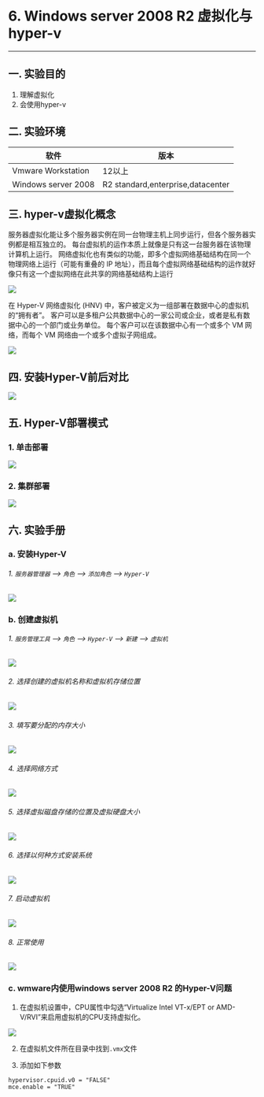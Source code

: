 # 6. Windows server 2008 R2 虚拟化与hyper-v

---

## 一. 实验目的
1. 理解虚拟化
2. 会使用hyper-v

## 二. 实验环境

|软件|版本|
|----|----|
|Vmware Workstation| 12以上 |
|Windows server 2008| R2 standard,enterprise,datacenter|

## 三. hyper-v虚拟化概念
服务器虚拟化能让多个服务器实例在同一台物理主机上同步运行，但各个服务器实例都是相互独立的。 每台虚拟机的运作本质上就像是只有这一台服务器在该物理计算机上运行。 网络虚拟化也有类似的功能，即多个虚拟网络基础结构在同一个物理网络上运行（可能有重叠的 IP 地址），而且每个虚拟网络基础结构的运作就好像只有这一个虚拟网络在此共享的网络基础结构上运行

![](/windows/win2008R2/appserver/image/hyperV-1.png)

在 Hyper-V 网络虚拟化 (HNV) 中，客户被定义为一组部署在数据中心的虚拟机的“拥有者”。 客户可以是多租户公共数据中心的一家公司或企业，或者是私有数据中心的一个部门或业务单位。 每个客户可以在该数据中心有一个或多个 VM 网络，而每个 VM 网络由一个或多个虚拟子网组成。

![](/windows/win2008R2/appserver/image/hyperV-1.jpg)

## 四. 安装Hyper-V前后对比

![](/windows/win2008R2/appserver/image/hyperV-2.png)

## 五. Hyper-V部署模式

### 1. 单击部署

![](/windows/win2008R2/appserver/image/hyperV-4.png)

### 2. 集群部署

![](/windows/win2008R2/appserver/image/hyperV-3.png)

## 六. 实验手册

### a. 安装Hyper-V

###### 1. `服务器管理器` --> `角色` --> `添加角色` --> `Hyper-V`

![](/windows/win2008R2/appserver/image/hyperV-5.png)

### b. 创建虚拟机

###### 1. `服务管理工具` --> `角色` --> `Hyper-V` --> `新建` --> `虚拟机`

![](/windows/win2008R2/appserver/image/hyperV-6.png)

###### 2. 选择创建的虚拟机名称和虚拟机存储位置

![](/windows/win2008R2/appserver/image/hyperV-7.png)

###### 3. 填写要分配的内存大小

![](/windows/win2008R2/appserver/image/hyperV-8.png)

###### 4. 选择网络方式

![](/windows/win2008R2/appserver/image/hyperV-9.png)

###### 5. 选择虚拟磁盘存储的位置及虚拟硬盘大小

![](/windows/win2008R2/appserver/image/hyperV-10.png)

###### 6. 选择以何种方式安装系统

![](/windows/win2008R2/appserver/image/hyperV-11.png)

###### 7. 启动虚拟机

![](/windows/win2008R2/appserver/image/hyperV-12.png)

###### 8. 正常使用

![](/windows/win2008R2/appserver/image/hyperV-13.png)

### c. wmware内使用windows server 2008 R2 的Hyper-V问题

1. 在虚拟机设置中，CPU属性中勾选“Virtualize Intel VT-x/EPT or AMD-V/RVI”来启用虚拟机的CPU支持虚拟化。

![](/windows/win2008R2/appserver/image/hyperV-13.png)

2. 在虚拟机文件所在目录中找到`.vmx`文件

3. 添加如下参数

```
hypervisor.cpuid.v0 = "FALSE"   
mce.enable = "TRUE"
```




